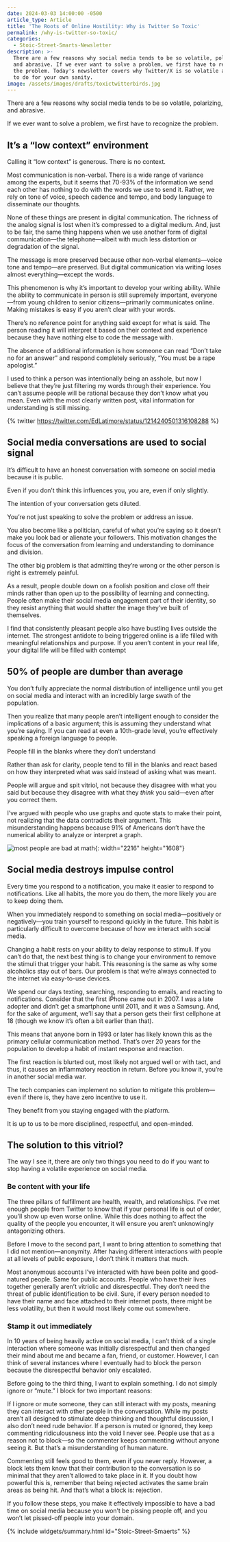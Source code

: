 ```yaml
---
date: 2024-03-03 14:00:00 -0500
article_type: Article
title: 'The Roots of Online Hostility: Why is Twitter So Toxic'
permalink: /why-is-twitter-so-toxic/
categories:
  - Stoic-Street-Smarts-Newsletter
description: >-
  There are a few reasons why social media tends to be so volatile, polarizing,
  and abrasive. If we ever want to solve a problem, we first have to recognize
  the problem. Today's newsletter covers why Twitter/X is so volatile and what
  to do for your own sanity.
image: /assets/images/drafts/toxictwitterbirds.jpg
---
```

There are a few reasons why social media tends to be so volatile, polarizing, and abrasive.

If we ever want to solve a problem, we first have to recognize the problem.

## It’s a “low context” environment

Calling it “low context” is generous. There is no context.

Most communication is non-verbal. There is a wide range of variance among the experts, but it seems that 70-93% of the information we send each other has nothing to do with the words we use to send it. Rather, we rely on tone of voice, speech cadence and tempo, and body language to disseminate our thoughts.

None of these things are present in digital communication. The richness of the analog signal is lost when it’s compressed to a digital medium. And, just to be fair, the same thing happens when we use another form of digital communication—the telephone—albeit with much less distortion or degradation of the signal.

The message is more preserved because other non-verbal elements—voice tone and tempo—are preserved. But digital communication via writing loses almost everything—except the words.

This phenomenon is why it’s important to develop your writing ability. While the ability to communicate in person is still supremely important, everyone—from young children to senior citizens—primarily communicates online. Making mistakes is easy if you aren’t clear with your words.&nbsp;

There’s no reference point for anything said except for what is said. The person reading it will interpret it based on their context and experience because they have nothing else to code the message with.

The absence of additional information is how someone can read “Don’t take no for an answer” and respond completely seriously, “You must be a rape apologist.”

I used to think a person was intentionally being an asshole, but now I believe that they’re just filtering my words through their experience. You can’t assume people will be rational because they don’t know what you mean. Even with the most clearly written post, vital information for understanding is still missing.

{% twitter https://twitter.com/EdLatimore/status/1214240501316108288 %}

## Social media conversations are used to social signal

It’s difficult to have an honest conversation with someone on social media because it is public.

Even if you don’t think this influences you, you are, even if only slightly.

The intention of your conversation gets diluted.

You’re not just speaking to solve the problem or address an issue.

You also become like a politician, careful of what you’re saying so it doesn’t make you look bad or alienate your followers. This motivation changes the focus of the conversation from learning and understanding to dominance and division.

The other big problem is that admitting they’re wrong or the other person is right is extremely painful.

As a result, people double down on a foolish position and close off their minds rather than open up to the possibility of learning and connecting. People often make their social media engagement part of their identity, so they resist anything that would shatter the image they’ve built of themselves.

I find that consistently pleasant people also have bustling lives outside the internet. The strongest antidote to being triggered online is a life filled with meaningful relationships and purpose. If you aren’t content in your real life, your digital life will be filled with contempt

## 50% of people are dumber than average

You don’t fully appreciate the normal distribution of intelligence until you get on social media and interact with an incredibly large swath of the population.

Then you realize that many people aren’t intelligent enough to consider the implications of a basic argument; this is assuming they understand what you’re saying. If you can read at even a 10th-grade level, you’re effectively speaking a foreign language to people.

People fill in the blanks where they don’t understand

Rather than ask for clarity, people tend to fill in the blanks and react based on how they interpreted what was said instead of asking what was meant.

People will argue and spit vitriol, not because they disagree with what you said but because they disagree with what they&nbsp;*think*&nbsp;you said—even after you correct them.

I’ve argued with people who use graphs and quote stats to make their point, not realizing that the data contradicts their argument. This misunderstanding happens because 91% of Americans don’t have the numerical ability to analyze or interpret a graph.

![most people are bad at math](/assets/images/drafts/91percentstats.jpeg "This is about as bad as the average American only reading at an 8th-grade level."){: width="2216" height="1608"}

## Social media destroys impulse control

Every time you respond to a notification, you make it easier to respond to notifications. Like all habits, the more you do them, the more likely you are to keep doing them.

When you immediately respond to something on social media—positively or negatively—you train yourself to respond quickly in the future. This habit is particularly difficult to overcome because of how we interact with social media.

Changing a habit rests on your ability to delay response to stimuli. If you can’t do that, the next best thing is to change your environment to remove the stimuli that trigger your habit. This reasoning is the same as why some alcoholics stay out of bars. Our problem is that we’re always connected to the internet via easy-to-use devices.

We spend our days texting, searching, responding to emails, and reacting to notifications. Consider that the first iPhone came out in 2007. I was a late adopter and didn’t get a smartphone until 2011, and it was a Samsung. And, for the sake of argument, we’ll say that a person gets their first cellphone at 18 (though we know it’s often a bit earlier than that).

This means that anyone born in 1993 or later has likely known this as the primary cellular communication method. That’s over 20 years for the population to develop a habit of instant response and reaction.

The first reaction is blurted out, most likely not argued well or with tact, and thus, it causes an inflammatory reaction in return. Before you know it, you’re in another social media war.

The tech companies can implement no solution to mitigate this problem—even if there is, they have zero incentive to use it.

They benefit from you staying engaged with the platform.

It is up to us to be more disciplined, respectful, and open-minded.

## The solution to this vitriol?

The way I see it, there are only two things you need to do if you want to stop having a volatile experience on social media.

### Be content with your life

The three pillars of fulfillment are health, wealth, and relationships. I’ve met enough people from Twitter to know that if your personal life is out of order, you’ll show up even worse online. While this does nothing to affect the quality of the people you encounter, it will ensure you aren’t unknowingly antagonizing others.

Before I move to the second part, I want to bring attention to something that I did not mention—anonymity. After having different interactions with people at all levels of public exposure, I don’t think it matters that much.

Most anonymous accounts I’ve interacted with have been polite and good-natured people. Same for public accounts. People who have their lives together generally aren’t vitriolic and disrespectful. They don’t need the threat of public identification to be civil. Sure, if every person needed to have their name and face attached to their internet posts, there might be less volatility, but then it would most likely come out somewhere.

### Stamp it out immediately

In 10 years of being heavily active on social media, I can’t think of a single interaction where someone was initially disrespectful and then changed their mind about me and became a fan, friend, or customer. However, I can think of several instances where I eventually had to block the person because the disrespectful behavior only escalated.

Before going to the third thing, I want to explain something. I do not simply ignore or “mute.” I block for two important reasons:

If I ignore or mute someone, they can still interact with my posts, meaning they can interact with other people in the conversation. While my posts aren’t all designed to stimulate deep thinking and thoughtful discussion, I also don’t need rude behavior. If a person is muted or ignored, they keep commenting ridiculousness into the void I never see. People use that as a reason not to block—so the commenter keeps commenting without anyone seeing it. But that’s a misunderstanding of human nature.

Commenting still feels good to them, even if you never reply. However, a block lets them know that their contribution to the conversation is so minimal that they aren’t allowed to take place in it. If you doubt how powerful this is, remember that being rejected activates the same brain areas as being hit. And that’s what a block is: rejection.

If you follow these steps, you make it effectively impossible to have a bad time on social media because you won’t be pissing people off, and you won’t let pissed-off people into your domain.

{% include widgets/summary.html id="Stoic-Street-Smaerts" %}